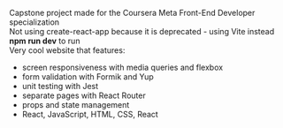 Capstone project made for the Coursera Meta Front-End Developer specialization\
Not using create-react-app because it is deprecated - using Vite instead\
**npm run dev** to run\
Very cool website that features:
- screen responsiveness with media queries and flexbox
- form validation with Formik and Yup
- unit testing with Jest
- separate pages with React Router
- props and state management
- React, JavaScript, HTML, CSS, React